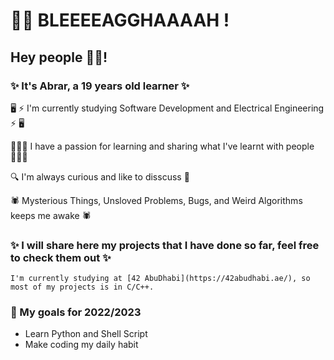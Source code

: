 
# 🧟‍♀️ BLEEEEAGGHAAAAH !
## Hey people ✌🏼!
### ✨ It's Abrar, a 19 years old learner ✨

🖥 ⚡️ I'm currently studying Software Development and Electrical Engineering ⚡️ 🖥

👩🏻‍💻 I have a passion for learning and sharing what I've learnt with people 👩🏻‍💻

🔍 I'm always curious and like to disscuss 🔎

🕷 Mysterious Things, Unsloved Problems, Bugs, and Weird Algorithms keeps me awake 🕷



### ✨ I will share here my projects that I have done so far, feel free to check them out ✨

    I'm currently studying at [42 AbuDhabi](https://42abudhabi.ae/), so most of my projects is in C/C++.

### 🎯 My goals for 2022/2023 
- Learn Python and Shell Script
- Make coding my daily habit

